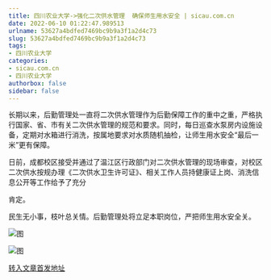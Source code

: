 ```yaml
---
title: 四川农业大学->强化二次供水管理  确保师生用水安全 | sicau.com.cn
date: 2022-06-10 01:22:47.989513
urlname: 53627a4bdfed7469bc9b9a3f1a2d4c73
slug: 53627a4bdfed7469bc9b9a3f1a2d4c73
tags: 
- 四川农业大学
categories:
- sicau.com.cn
- 四川农业大学
authorbox: false
sidebar: false
---
```

长期以来，后勤管理处一直将二次供水管理作为后勤保障工作的重中之重，严格执行国家、省、市有关二次供水管理的规范和要求。同时，每日巡查水泵房内设施设备，定期对水箱进行消洗，按属地要求对水质随机抽检，让师生用水安全“最后一米”更有保障。

日前，成都校区接受并通过了温江区行政部门对二次供水管理的现场审查，对校区二次供水按规办理《二次供水卫生许可证》、相关工作人员持健康证上岗、消洗信息公开等工作给予了充分
<!--more-->
肯定。

民生无小事，枝叶总关情。后勤管理处将立足本职岗位，严把师生用水安全关。

![图](https://news.sicau.edu.cn/__local/9/13/C7/5B30C753E00ABE7B140D047D215_917EB08E_290E4.jpg)

![图](https://news.sicau.edu.cn/__local/6/60/AE/B4769CBD296F9991A1803E535C9_85CFA283_2DE67.jpg)

[转入文章首发地址](https://news.sicau.edu.cn/info/1078/68267.htm)